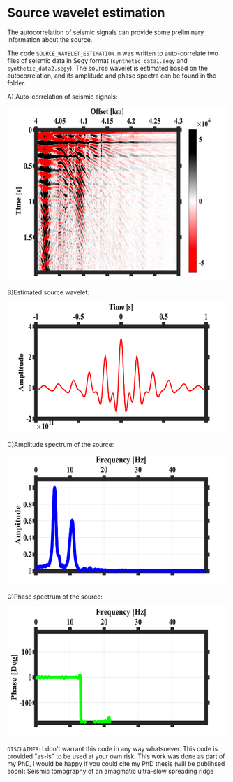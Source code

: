 # Source wavelet estimation
The autocorrelation of seismic signals can provide some preliminary information about the source. 

The code `SOURCE_WAVELET_ESTIMATION.m` was written to auto-correlate two files of seismic data in Segy format (`synthetic_data1.segy` and `synthetic_data2.segy`). The source wavelet is estimated based on the autocorrelation, and its amplitude and phase spectra can be found in the folder. 

A) Auto-correlation of seismic signals:

<img src="Auto-correlation.png" width="600" height="400">

B)Estimated source wavelet:

<img src="Source wavelet (positive-negative time).png" width="600" height="300">

C)Amplitude spectrum of the source:

<img src="amplitude spectrum.png" width="600" height="300">

C)Phase spectrum of the source:


<img src="phase spectrum.png" width="600" height="300">















`DISCLAIMER`:  I don't warrant this code in any way whatsoever. This code is provided "as-is" to be used at your own risk.
This work was done as part of my PhD, I would be happy if you could cite my PhD thesis (will be publihsed soon):
Seismic tomography of an amagmatic ultra-slow spreading
ridge
